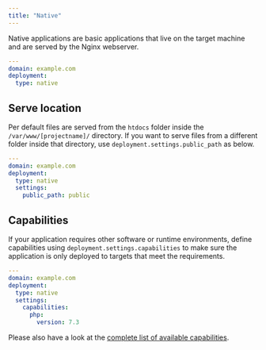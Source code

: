 ```yaml
---
title: "Native"
---
```


Native applications are basic applications that live on the target machine and are served by the Nginx webserver.

```yaml
---
domain: example.com
deployment:
  type: native
```

## Serve location

Per default files are served from the `htdocs` folder inside the `/var/www/[projectname]/` directory.
If you want to serve files from a different folder inside that directory, use `deployment.settings.public_path` as below.

```yaml
---
domain: example.com
deployment:
  type: native
  settings:
    public_path: public
```

## Capabilities

If your application requires other software or runtime environments,
define capabilities using `deployment.settings.capabilities` to make sure the application
is only deployed to targets that meet the requirements.

```yaml
---
domain: example.com
deployment:
  type: native
  settings:
    capabilities:
      php:
        version: 7.3
```

Please also have a look at the [complete list of available capabilities](../capabilities.md).
